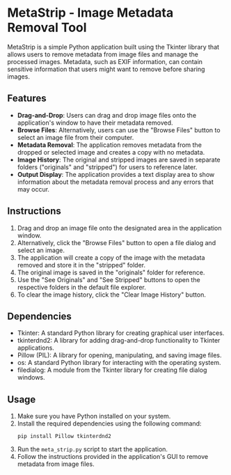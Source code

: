 # MetaStrip - Image Metadata Removal Tool

MetaStrip is a simple Python application built using the Tkinter library that allows users to remove metadata from image files and manage the processed images. Metadata, such as EXIF information, can contain sensitive information that users might want to remove before sharing images.

## Features

- **Drag-and-Drop**: Users can drag and drop image files onto the application's window to have their metadata removed.
- **Browse Files**: Alternatively, users can use the "Browse Files" button to select an image file from their computer.
- **Metadata Removal**: The application removes metadata from the dropped or selected image and creates a copy with no metadata.
- **Image History**: The original and stripped images are saved in separate folders ("originals" and "stripped") for users to reference later.
- **Output Display**: The application provides a text display area to show information about the metadata removal process and any errors that may occur.

## Instructions

1. Drag and drop an image file onto the designated area in the application window.
2. Alternatively, click the "Browse Files" button to open a file dialog and select an image.
3. The application will create a copy of the image with the metadata removed and store it in the "stripped" folder.
4. The original image is saved in the "originals" folder for reference.
5. Use the "See Originals" and "See Stripped" buttons to open the respective folders in the default file explorer.
6. To clear the image history, click the "Clear Image History" button.

## Dependencies

- Tkinter: A standard Python library for creating graphical user interfaces.
- tkinterdnd2: A library for adding drag-and-drop functionality to Tkinter applications.
- Pillow (PIL): A library for opening, manipulating, and saving image files.
- os: A standard Python library for interacting with the operating system.
- filedialog: A module from the Tkinter library for creating file dialog windows.

## Usage

1. Make sure you have Python installed on your system.
2. Install the required dependencies using the following command:
   ```
   pip install Pillow tkinterdnd2
   ```
3. Run the `meta_strip.py` script to start the application.
4. Follow the instructions provided in the application's GUI to remove metadata from image files.
